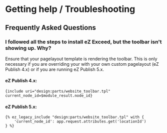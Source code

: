 Getting help / Troubleshooting
==============================

## <a name="getting-help-faq" href="#getting-help-faq"></a> Frequently Asked Questions

### I followed all the steps to install eZ Exceed, but the toolbar isn't showing up. Why?
Ensure that your pagelayout template is rendering the toolbar. This is only necessary if you are overriding your with your own custom pagelayout (eZ Publish 4.x) or if you are running eZ Publish 5.x.

#### eZ Publish 4.x:
```smarty
{include uri="design:parts/website_toolbar.tpl" current_node_id=$module_result.node_id}
```

#### eZ Publish 5.x:

```jinja
{% ez_legacy_include "design:parts/website_toolbar.tpl" with {
    'current_node_id': app.request.attributes.get('locationId')
} %}
```
